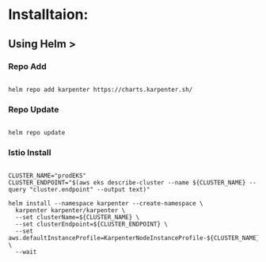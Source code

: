 # Installtaion:

## Using Helm >

### Repo Add

  

```

helm repo add karpenter https://charts.karpenter.sh/

```

  

### Repo Update

```

helm repo update

```

  

### Istio Install

```

CLUSTER_NAME="prodEKS"
CLUSTER_ENDPOINT="$(aws eks describe-cluster --name ${CLUSTER_NAME} --query "cluster.endpoint" --output text)"

helm install --namespace karpenter --create-namespace \
  karpenter karpenter/karpenter \
  --set clusterName=${CLUSTER_NAME} \
  --set clusterEndpoint=${CLUSTER_ENDPOINT} \
  --set aws.defaultInstanceProfile=KarpenterNodeInstanceProfile-${CLUSTER_NAME} \
  --wait
  
```
